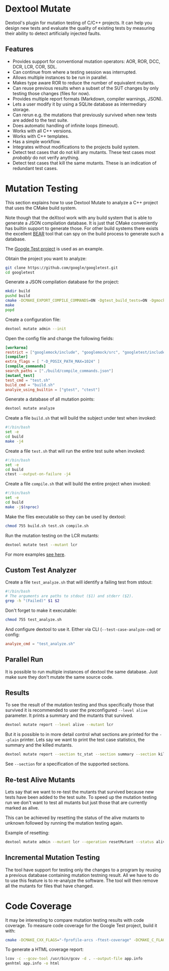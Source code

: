 # Dextool Mutate

Dextool's plugin for mutation testing of C/C++ projects. It can help you design new tests and evaluate the quality of existing tests by measuring their ability to detect artificially injected faults.

## Features

* Provides support for conventional mutation operators: AOR, ROR, DCC, DCR, LCR, COR, SDL.
* Can continue from where a testing session was interrupted.
* Allows multiple instances to be run in parallel.
* Makes type aware ROR to reduce the number of equivalent mutants.
* Can reuse previous results when a subset of the SUT changes by only testing those changes (files for now).
* Provides multiple report formats (Markdown, compiler warnings, JSON).
* Lets a user modify it by using a SQLite database as intermediary storage.
* Can rerun e.g. the mutations that previously survived when new tests are added to the test suite.
* Does automatic handling of infinite loops (timeout).
* Works with all C++ versions.
* Works with C++ templates.
* Has a simple workflow.
* Integrates without modifications to the projects build system.
* Detect test cases that do not kill any mutants. These test cases most *probably* do not verify anything.
* Detect test cases that kill the same mutants. These is an indication of redundant test cases.

# Mutation Testing

This section explains how to use Dextool Mutate to analyze a C++ project that uses the CMake build system.

Note though that the deXtool work with any build system that is able to generate a JSON compilation database.
It is just that CMake conveniently has builtin support to generate those.
For other build systems there exists the excellent [BEAR](https://github.com/rizsotto/Bear) tool that can spy on the build process to generate such a database.

The [Google Test project](https://github.com/google/googletest) is used as an example.

Obtain the project you want to analyze:
```sh
git clone https://github.com/google/googletest.git
cd googletest
```

Generate a JSON compilation database for the project:
```sh
mkdir build
pushd build
cmake -DCMAKE_EXPORT_COMPILE_COMMANDS=ON -Dgtest_build_tests=ON -Dgmock_build_tests=ON ..
make
popd
```

Create a configuration file:
```sh
dextool mutate admin --init
```

Open the config file and change the following fields:
```toml
[workarea]
restrict = ["googlemock/include", "googlemock/src", "googletest/include", "googletest/src"]
[compiler]
extra_flags = [ "-D_POSIX_PATH_MAX=1024" ]
[compile_commands]
search_paths = ["./build/compile_commands.json"]
[mutant_test]
test_cmd = "test.sh"
build_cmd = "build.sh"
analyze_using_builtin = ["gtest", "ctest"]
```

Generate a database of all mutation points:
```sh
dextool mutate analyze
```

Create a file `build.sh` that will build the subject under test when invoked:
```sh
#!/bin/bash
set -e
cd build
make -j4
```

Create a file `test.sh` that will run the entire test suite when invoked:
```sh
#!/bin/bash
set -e
cd build
ctest --output-on-failure -j4
```

Create a file `compile.sh` that will build the entire project when invoked:
```sh
#!/bin/bash
set -e
cd build
make -j$(nproc)
```

Make the files executable so they can be used by dextool:
```sh
chmod 755 build.sh test.sh compile.sh
```

Run the mutation testing on the LCR mutants:
```sh
dextool mutate test --mutant lcr
```

For more examples [see here](examples).

## Custom Test Analyzer

Create a file `test_analyze.sh` that will identify a failing test from stdout:
```sh
#!/bin/bash
# The arguments are paths to stdout ($1) and stderr ($2).
grep -h "(Failed)" $1 $2
```

Don't forget to make it executable:
```sh
chmod 755 test_analyze.sh
```

And configure dextool to use it. Either via CLI (`--test-case-analyze-cmd`) or config:
```toml
analyze_cmd = "test_analyze.sh"
```

## Parallel Run

It is possible to run multiple instances of dextool the same database.
Just make sure they don't mutate the same source code.

## Results
To see the result of the mutation testing and thus specifically those that survived it is recommended to user the preconfigured `--level alive` parameter.
It prints a summary and the mutants that survived.

```sh
dextool mutate report --level alive --mutant lcr
```

But it is possible to in more detail control what sections are printed for the `--plain` printer.
Lets say we want to print the test case statistics, the summary and the killed mutants.
```sh
dextool mutate report --section tc_stat --section summary --section killed --section tc_killed_no_mutants --mutant lcr
```

See `--section` for a specification of the supported sections.

## Re-test Alive Mutants

Lets say that we want to re-test the mutants that survived because new tests have been added to the test suite. To speed up the mutation testing run we don't want to test all mutants but just those that are currently marked as alive.

This can be achieved by resetting the status of the alive mutants to unknown followed by running the mutation testing again.

Example of resetting:
```sh
dextool mutate admin --mutant lcr --operation resetMutant --status alive
```

## Incremental Mutation Testing

The tool have support for testing only the changes to a program by reusing a previous database containing mutation testning result.
All we have to do to use this feature is to re-analyze the software. The tool will then remove all the mutants for files that have changed.

# Code Coverage

It may be interesting to compare mutation testing results with code coverage. To measure code coverage for the Google Test project, build it with:
```sh
cmake -DCMAKE_CXX_FLAGS="-fprofile-arcs -ftest-coverage" -DCMAKE_C_FLAGS="-fprofile-arcs -ftest-coverage" -DCMAKE_EXE_LINKER_FLAGS="-fprofile-arcs -ftest-coverage" -Dgtest_build_tests=ON -Dgmock_build_tests=ON ..
```

To generate a HTML coverage report:
```sh
lcov -c --gcov-tool /usr/bin/gcov -d . --output-file app.info
genhtml app.info -o html
```
